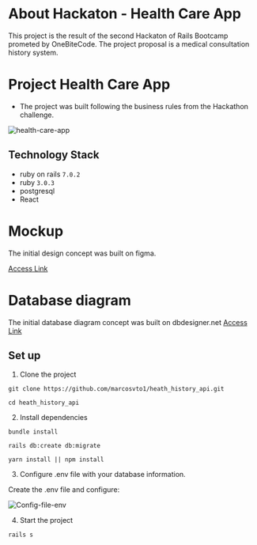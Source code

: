# About Hackaton - Health Care App
This project is the result of the second Hackaton of Rails Bootcamp prometed by OneBiteCode. The project proposal is a medical consultation history system.

# Project Health Care App
- The project was built following the business rules from the Hackathon challenge.

![health-care-app](https://i.ibb.co/fXHmZtH/health-care-app.gif)

## Technology Stack

- ruby on rails ``7.0.2``
- ruby ``3.0.3``
- postgresql
- React

# Mockup
The initial design concept was built on figma.

<a href="https://github.com/marcosvto1/heath_history_api/blob/main/public/mockup/health.pdf" target="_blank">Access Link</a>


# Database diagram
The initial database diagram concept was built on dbdesigner.net
<a href="https://github.com/marcosvto1/heath_history_api/blob/main/public/diagram-database/diagram-database.png" target="_blank">Access Link</a>

## Set up

1. Clone the project
```
git clone https://github.com/marcosvto1/heath_history_api.git
```
```
cd heath_history_api
```
2. Install dependencies
``` 
bundle install
``` 
``` 
rails db:create db:migrate
``` 
``` 
yarn install || npm install
``` 

3. Configure .env file with your database information. 
<p> Create the .env file and configure:

![Config-file-env](https://github.com/marcosvto1/heath_history_api/blob/main/public/dotenv/dotenv.png)

4. Start the project
```
rails s
```
